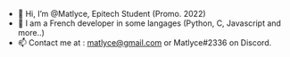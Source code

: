 - 👋 Hi, I’m @Matlyce, Epitech Student (Promo. 2022)
- 👀 I am a French developer in some langages (Python, C, Javascript and more..)
- 📫 Contact me at : matlyce@gmail.com or Matlyce#2336 on Discord.
